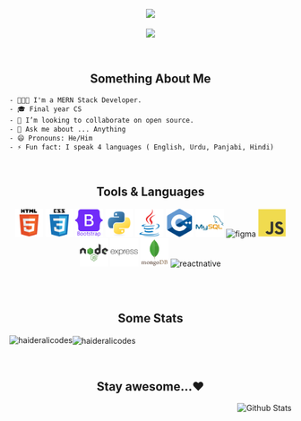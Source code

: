 <p align="center">
  <a>
    <img src="https://readme-typing-svg.herokuapp.com/?lines=Full%20Stack%20Developer;β%20Microsoft%20Learn%20Student%20Ambassador;Devsinc%20Campus%20Ambassador;Computer%20Science%20Student;&font=Fira%20Code&center=true&width=520&height=45&color=1572B6&vCenter=true&size=27">
  </a>
</p>

<p align="center">
  <img src="https://blogger.googleusercontent.com/img/b/R29vZ2xl/AVvXsEjUXcmswzUUxncfbF82CMKVY8VRzZDpv2SPMH8TQF1yWm8RrvaQOeT5ogNM8P0p8Tx4vCrzcE_DWNIfewt3G8jluMiNBzowVu0-Sad2fa8Eidm9ChRd9mB2MNoIxtyAKvqFqmZ0D8AH1ArZEcwl3SPGqr4W3sfthw8PIrmsEB7taLNXzabJzHdhBI8yPuA/s854/Hello%20World,%20I%E2%80%99m%20Haider%20Ali.png" align="center" />
</p>

<br>

<h2 align="center">Something About Me</h2>

```golang
- 👨🏻‍💻 I'm a MERN Stack Developer.
- 🎓 Final year CS
- 👯 I’m looking to collaborate on open source.
- 💬 Ask me about ... Anything
- 😄 Pronouns: He/Him
- ⚡ Fun fact: I speak 4 languages ( English, Urdu, Panjabi, Hindi)
```

<br>
<!-- <div align="center">
<p align="center">Workstation</p> -->
<div align="center">
<h2 align="center">Tools & Languages</h2>
  
<p align="center"> 
<a> 
  <img src="https://raw.githubusercontent.com/devicons/devicon/master/icons/html5/html5-original-wordmark.svg" alt="html5" width="50" height="50"/> 
</a>
<a> 
  <img src="https://raw.githubusercontent.com/devicons/devicon/master/icons/css3/css3-original-wordmark.svg" alt="css3" width="50" height="50"/> 
</a>   
<a> 
  <img src="https://raw.githubusercontent.com/devicons/devicon/master/icons/bootstrap/bootstrap-plain-wordmark.svg" alt="bootstrap" width="50" height="50"/> 
</a> 

<a> 
  <img src="https://raw.githubusercontent.com/devicons/devicon/master/icons/python/python-original.svg" alt="python" width="50" height="50"/> 
</a>
<a> 
  <img src="https://raw.githubusercontent.com/devicons/devicon/master/icons/java/java-original.svg" alt="java" width="50" height="50"/> 
</a> 
<a> 
  <img src="https://raw.githubusercontent.com/devicons/devicon/master/icons/cplusplus/cplusplus-original.svg" alt="cplusplus" width="50" height="50"/> 
</a> 
<a> 
  <img src="https://raw.githubusercontent.com/devicons/devicon/master/icons/mysql/mysql-original-wordmark.svg" alt="mysql" width="50" height="50"/> 
</a> 

<a> 
  <img src="https://www.vectorlogo.zone/logos/figma/figma-icon.svg" alt="figma" width="50" height="50"/> 
</a> 

<a> 
  <img src="https://raw.githubusercontent.com/devicons/devicon/master/icons/javascript/javascript-original.svg" alt="javascript" width="50" height="50"/> 
</a> 
<a> 
  <img src="https://raw.githubusercontent.com/devicons/devicon/master/icons/nodejs/nodejs-original-wordmark.svg" alt="nodejs" width="50" height="50"/> 
</a> 
<a> 
  <img src="https://raw.githubusercontent.com/devicons/devicon/master/icons/express/express-original-wordmark.svg" alt="express" width="50" height="50"/> 
</a>
<a> 
  <img src="https://raw.githubusercontent.com/devicons/devicon/master/icons/mongodb/mongodb-original-wordmark.svg" alt="mongodb" width="50" height="50"/> 
</a>
<a> 
  <img src="https://reactnative.dev/img/header_logo.svg" alt="reactnative" width="40" height="40"/> 
</a> 
  
</p>
</div>

<br>

<br>
<h2 align="center">Some Stats</h2>

<p><img align="left" src="https://github-readme-stats.vercel.app/api?username=haideralicodes&show_icons=true&locale=en" alt="haideralicodes" /></p>

<p><img align="center" src="https://github-readme-streak-stats.herokuapp.com/?user=haideralicodes&" alt="haideralicodes" /></p>

<br>
<h2 align='center'>Stay awesome...❤</h2>

<p align="right">
  <img src="https://raw.githubusercontent.com/bornmay/bornmay/Update/svg/Bottom.svg" alt="Github Stats" />
</p>
